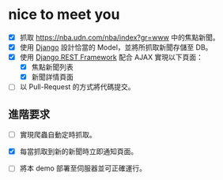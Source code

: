 # nice to meet you
- [x] 抓取 https://nba.udn.com/nba/index?gr=www 中的焦點新聞。 
- [x] 使用 [Django](https://www.djangoproject.com/) 設計恰當的 Model，並將所抓取新聞存儲至 DB。
- [x] 使用 [Django REST Framework](http://www.django-rest-framework.org/) 配合 AJAX 實現以下頁面：
	 - [x] 焦點新聞列表
	 - [x] 新聞詳情頁面
- [ ] 以 Pull-Request 的方式將代碼提交。
	
## 進階要求
- [ ] 實現爬蟲自動定時抓取。
- [x] 每當抓取到新的新聞時立即通知頁面。
- [ ] 將本 demo 部署至伺服器並可正確運行。


